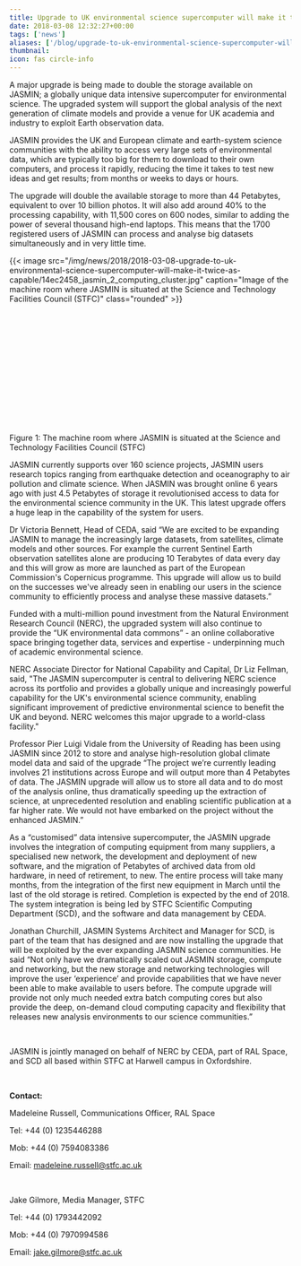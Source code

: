 ```yaml
---
title: Upgrade to UK environmental science supercomputer will make it twice as capable 
date: 2018-03-08 12:32:27+00:00
tags: ['news']
aliases: ['/blog/upgrade-to-uk-environmental-science-supercomputer-will-make-it-twice-as-capable']
thumbnail: 
icon: fas circle-info
---
```

A major upgrade is being made to double the storage available on JASMIN; a globally unique data intensive supercomputer for environmental science. The upgraded system will support the global analysis of the next generation of climate models and provide a venue for UK academia and industry to exploit Earth observation data.


JASMIN provides the UK and European climate and earth-system science communities with the ability to access very large sets of environmental data, which are typically too big for them to download to their own computers, and process it rapidly, reducing the time it takes to test new ideas and get results; from months or weeks to days or hours.  


The upgrade will double the available storage to more than 44 Petabytes, equivalent to over 10 billion photos. It will also add around 40% to the processing capability, with 11,500 cores on 600 nodes, similar to adding the power of several thousand high-end laptops. This means that the 1700 registered users of JASMIN can process and analyse big datasets simultaneously and in very little time.


{{< image src="/img/news/2018/2018-03-08-upgrade-to-uk-environmental-science-supercomputer-will-make-it-twice-as-capable/14ec2458_jasmin_2_computing_cluster.jpg"  caption="Image of the machine room where JASMIN is situated at the Science and Technology Facilities Council (STFC)" class="rounded" >}}


 


 


 


 


  


 


 


Figure 1: The machine room where JASMIN is situated at the Science and Technology Facilities Council (STFC)


JASMIN currently supports over 160 science projects, JASMIN users research topics ranging from earthquake detection and oceanography to air pollution and climate science. When JASMIN was brought online 6 years ago with just 4.5 Petabytes of storage it revolutionised access to data for the environmental science community in the UK. This latest upgrade offers a huge leap in the capability of the system for users.


Dr Victoria Bennett, Head of CEDA, said “We are excited to be expanding JASMIN to manage the increasingly large datasets, from satellites, climate models and other sources. For example the current Sentinel Earth observation satellites alone are producing 10 Terabytes of data every day and this will grow as more are launched as part of the European Commission's Copernicus programme. This upgrade will allow us to build on the successes we've already seen in enabling our users in the science community to efficiently process and analyse these massive datasets.”


Funded with a multi-million pound investment from the Natural Environment Research Council (NERC), the upgraded system will also continue to provide the “UK environmental data commons” - an online collaborative space bringing together data, services and expertise - underpinning much of academic environmental science. 


NERC Associate Director for National Capability and Capital, Dr Liz Fellman, said, "The JASMIN supercomputer is central to delivering NERC science across its portfolio and provides a globally unique and increasingly powerful capability for the UK's environmental science community, enabling significant improvement of predictive environmental science to benefit the UK and beyond. NERC welcomes this major upgrade to a world-class facility."


Professor Pier Luigi Vidale from the University of Reading has been using JASMIN since 2012 to store and analyse high-resolution global climate model data and said of the upgrade “The project we’re currently leading involves 21 institutions across Europe and will output more than 4 Petabytes of data. The JASMIN upgrade will allow us to store all data and to do most of the analysis online, thus dramatically speeding up the extraction of science, at unprecedented resolution and enabling scientific publication at a far higher rate. We would not have embarked on the project without the enhanced JASMIN.”


As a “customised” data intensive supercomputer, the JASMIN upgrade involves the integration of computing equipment from many suppliers, a specialised new network, the development and deployment of new software, and the migration of Petabytes of archived data from old hardware, in need of retirement, to new. The entire process will take many months, from the integration of the first new equipment in March until the last of the old storage is retired. Completion is expected by the end of 2018. The system integration is being led by STFC Scientific Computing Department (SCD), and the software and data management by CEDA.  


Jonathan Churchill, JASMIN Systems Architect and Manager for SCD, is part of the team that has designed and are now installing the upgrade that will be exploited by the ever expanding JASMIN science communities. He said “Not only have we dramatically scaled out JASMIN storage, compute and networking, but the new storage and networking technologies will improve the user ‘experience’ and provide capabilities that we have never been able to make available to users before. The compute upgrade will provide not only much needed extra batch computing cores but also provide the deep, on-demand cloud computing capacity and flexibility that releases new analysis environments to our science communities.”


 


JASMIN is jointly managed on behalf of NERC by CEDA, part of RAL Space, and SCD all based within STFC at Harwell campus in Oxfordshire.


 


**Contact:**


Madeleine Russell, Communications Officer, RAL Space


Tel: +44 (0) 1235446288


Mob: +44 (0) 7594083386


Email: [madeleine.russell@stfc.ac.uk](mailto:madeleine.russell@stfc.ac.uk)


 


Jake Gilmore, Media Manager, STFC


Tel: +44 (0) 1793442092     


Mob: +44 (0) 7970994586


Email: [jake.gilmore@stfc.ac.uk](mailto:jake.gilmore@stfc.ac.uk)


 


 

